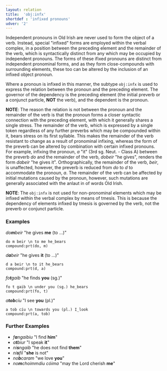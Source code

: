 ```yaml
---
layout: relation
title:  'obj:infx'
shortdef : 'infixed pronouns'
udver: '2'
---
```


Independent pronouns in Old Irish are never used to form the object of a verb. Instead, special "infixed" forms are employed within the verbal complex, in a position between the preceding element and the remainder of the verb, which is syntactically distinct from any which may be occupied by independent pronouns. The forms of these ifixed pronouns are distinct from independent pronominal forms, and as they form close-compounds with surrounding elements, these too can be altered by the inclusion of an infixed object pronoun.

Where a pronoun is infixed in this manner, the subtype `obj:infx` is used to express the relation between the pronoun and the preceding element. The governor of the dependency is the preceding element (the initial preverb or a conjunct particle, <b>NOT</b> the verb), and the dependent is the pronoun.

<b>NOTE</b>: The reason the relation is not between the pronoun and the remainder of the verb is that the pronoun forms a closer syntactic connection with the preceding element, with which it generally shares a single stress. The remainder of the verb, which is expressed by a single token regardless of any further preverbs which may be compounded within it, bears stress on its first syllable. This makes the remainder of the verb resistant to change as a result of pronominal infixing, whereas the form of the preverb can be altered by combination with certain infixed pronouns. For example, infixing the pronoun, _a_ "it" (3rd sg. Neut. - Class A) between the preverb _do_ and the remainder of the verb, _dobeir_ "he gives", renders the form _dabeir_ "he gives it". Orthographically, the remainder of the verb, _beir_, is unaffected, however, the preverb is reduced from _do_ to _d_ to accommodate the pronoun, _a_. The remainder of the verb can be affected by initial mutations caused by the pronoun, however, such mutations are generally associated with the anlaut in of words Old Irish.

<b>NOTE</b>: The `obj:infx` is not used for non-pronominal elements which may be infixed within the verbal complex by means of tmesis. This is because the dependency of elements infixed by tmesis is governed by the verb, not the preverb or conjunct particle.

### Examples

_do<b>m</b>beir_ "he gives <b>me</b> (to ...)"

~~~ sdparse
do m beir \n to me he_bears
compound:prt(do, m)
~~~

_d<b>a</b>beir_ "he gives <b>it</b> (to ...)"

~~~ sdparse
d a beir \n to it he_bears
compound:prt(d, a)
~~~

_fo<b>t</b>gaib_ "he finds <b>you</b> (sg.)"

~~~ sdparse
fo t gaib \n under you (sg.) he_bears
compound:prt(fo, t)
~~~

_a<b>tob</b>cíu_ "I see <b>you</b> (pl.)"

~~~ sdparse
a tob cíu \n towards you (pl.) I_look
compound:prt(a, tob)
~~~

### Further Examples

* _f<b>a</b>ngaibiu_ "I find <b>him</b>"
* _a<b>t</b>biur_ "I speak <b>it</b>"
* _ní<b>s</b>ngaib_ "he does not find <b>them</b>"
* _ní<b>s</b>fil_ "<b>she</b> is not"
* _no<b>b</b>caram_ "we love <b>you</b>"
* _no<b>m</b>choimmdiu cóima_ "may the Lord cherish <b>me</b>"
